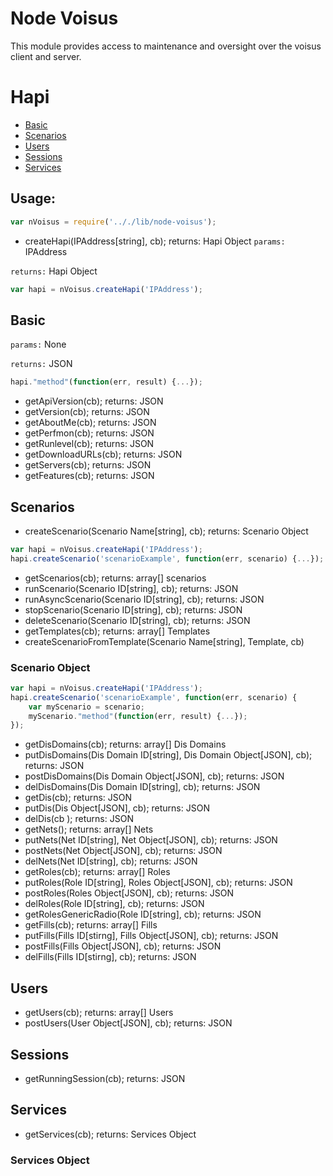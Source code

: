 # Node Voisus

This module provides access to maintenance and oversight over the voisus client and server. 
# Hapi
- [Basic](#basic)
- [Scenarios](#scenarios)
- [Users](#users)
- [Sessions](#sessions)
- [Services](#services)

## Usage:
```javascript
var nVoisus = require('.././lib/node-voisus');
```

* createHapi(IPAddress[string], cb); returns: Hapi Object
`params:` IPAddress

`returns:`	Hapi Object
```javascript
var hapi = nVoisus.createHapi('IPAddress');
```

## Basic
`params:` None

`returns:`	JSON
```javascript
hapi."method"(function(err, result) {...});
```
* getApiVersion(cb); returns: JSON
* getVersion(cb); returns: JSON
* getAboutMe(cb); returns: JSON
* getPerfmon(cb); returns: JSON
* getRunlevel(cb); returns: JSON
* getDownloadURLs(cb); returns: JSON
* getServers(cb); returns: JSON
* getFeatures(cb); returns: JSON

## Scenarios

* createScenario(Scenario Name[string], cb); returns: Scenario Object
```javascript
var hapi = nVoisus.createHapi('IPAddress');
hapi.createScenario('scenarioExample', function(err, scenario) {...});
```
* getScenarios(cb); returns: array[] scenarios
* runScenario(Scenario ID[string], cb); returns: JSON
* runAsyncScenario(Scenario ID[string], cb); returns: JSON
* stopScenario(Scenario ID[string], cb); returns: JSON
* deleteScenario(Scenario ID[string], cb); returns: JSON
* getTemplates(cb); returns: array[] Templates
* createScenarioFromTemplate(Scenario Name[string], Template, cb)

### Scenario Object
```javascript
var hapi = nVoisus.createHapi('IPAddress');
hapi.createScenario('scenarioExample', function(err, scenario) {
	var myScenario = scenario;
	myScenario."method"(function(err, result) {...});
});
```
* getDisDomains(cb); returns: array[] Dis Domains
* putDisDomains(Dis Domain ID[string], Dis Domain Object[JSON], cb); returns: JSON
* postDisDomains(Dis Domain Object[JSON], cb); returns: JSON
* delDisDomains(Dis Domain ID[string], cb); returns: JSON
* getDis(cb); returns: JSON
* putDis(Dis Object[JSON], cb); returns: JSON
* delDis(cb ); returns: JSON
* getNets(); returns: array[] Nets
* putNets(Net ID[string], Net Object[JSON], cb); returns: JSON
* postNets(Net Object[JSON], cb); returns: JSON
* delNets(Net ID[string], cb); returns: JSON
* getRoles(cb); returns: array[] Roles
* putRoles(Role ID[string], Roles Object[JSON], cb); returns: JSON
* postRoles(Roles Object[JSON], cb); returns: JSON
* delRoles(Role ID[string], cb); returns: JSON
* getRolesGenericRadio(Role ID[string], cb); returns: JSON
* getFills(cb); returns: array[] Fills
* putFills(Fills ID[stirng], Fills Object[JSON], cb); returns: JSON
* postFills(Fills Object[JSON], cb); returns: JSON
* delFills(Fills ID[stirng], cb); returns: JSON

## Users

* getUsers(cb); returns: array[] Users
* postUsers(User Object[JSON], cb); returns: JSON

## Sessions

* getRunningSession(cb); returns: JSON

## Services

* getServices(cb); returns: Services Object

### Services Object

